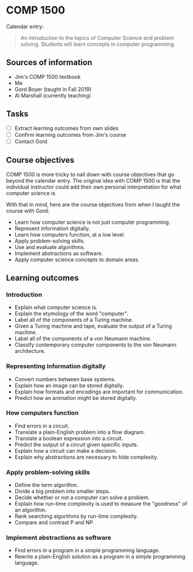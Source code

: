 COMP 1500
=========

Calendar entry:

> An introduction to the topics of Computer Science and problem solving.
> Students will learn concepts in computer programming.

Sources of information
----------------------

* Jim's COMP 1500 textbook
* Me
* Gord Boyer (taught in Fall 2019)
* Al Marshall (currently teaching)

Tasks
-----

* [ ] Extract learning outcomes from own slides
* [ ] Confirm learning outcomes from Jim's course
* [ ] Contact Gord

Course objectives
-----------------

COMP 1500 is more tricky to nail down with course objectives that go beyond the
calendar entry. The original idea with COMP 1500 is that the individual
instructor could add their own personal interpretation for what computer science
is.

With that in mind, here are the course objectives from when I taught the course
with Gord:

* Learn how computer science is not just computer programming.
* Represent information digitally.
* Learn how computers function, at a low level.
* Apply problem-solving skills.
* Use and evaluate algorithms.
* Implement abstractions as software.
* Apply computer science concepts to domain areas.

Learning outcomes
-----------------

### Introduction

* Explain what computer science is.
* Explain the etymology of the word "computer".
* Label all of the components of a Turing machine.
* Given a Turing machine and tape, evaluate the output of a Turing machine.
* Label all of the components of a von Neumann machine.
* Classify contemporary computer components to the von Neumann architecture.

### Representing information digitally

* Convert numbers between base systems.
* Explain how an image can be stored digitally.
* Explain how formats and encodings are important for communication.
* Predict how an animation might be stored digitally.

### How computers function

* Find errors in a circuit.
* Translate a plain-English problem into a flow diagram.
* Translate a boolean expression into a circuit.
* Predict the output of a circuit given specific inputs.
* Explain how a circuit can make a decision.
* Explain why abstractions are necessary to hide complexity.

### Apply problem-solving skills

* Define the term algorithm.
* Divide a big problem into smaller steps.
* Decide whether or not a computer can solve a problem.
* Explain how run-time complexity is used to measure the "goodness" of an
  algorithm.
* Rank searching algorithms by run-time complexity.
* Compare and contrast P and NP.

### Implement abstractions as software

* Find errors in a program in a simple programming language.
* Rewrite a plain-English solution as a program in a simple programming
  language.
  

